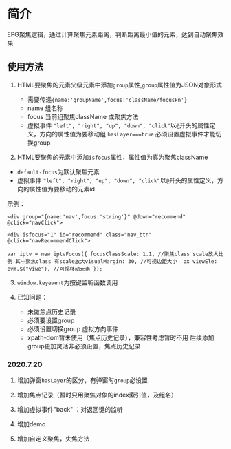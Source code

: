 
# 简介

 EPG聚焦逻辑，通过计算聚焦元素距离，判断距离最小值的元素，达到自动聚焦效果.

## 使用方法

1. HTML要聚焦的元素父级元素中添加```group```属性,```group```属性值为JSON对象形式

    - 需要传递```{name:'groupName',focus:'className/focusFn'}```
    - name 组名称
    - focus 当前组聚焦className 或聚焦方法
    - 虚拟事件 ```"left", "right", "up", "down", "click"```以```@```开头的属性定义，方向的属性值为要移动组
    ```hasLayer===true``` 必须设置虚拟事件才能切换group

2. HTML要聚焦的元素中添加```isfocus```属性，属性值为真为聚焦className

- ```default-focus```为默认聚焦元素
- 虚拟事件 ```"left", "right", "up", "down", "click"```以```@```开头的属性定义，方向的属性值为要移动的元素id

示例：

``` <div group="{name:'nav',focus:'string'}" @down="recommend" @click="navClick"> ```

```<div isfocus="1" id="recommend" class="nav_btn" @click="navRecommendClick">```

```var iptv = new iptvFocus({ focusClassScale: 1.1, //聚焦class scale放大比例 其中聚焦class 有scale放大visualMargin: 30, //可视边距大小  px viewEle: evm.$("viwe"), //可视移动元素 });```

3. ```window.keyevent```为按键监听函数调用

4.  已知问题：
    - 未做焦点历史记录
    - 必须要设置group
    - 必须设置切换group 虚拟方向事件
    - xpath-dom暂未使用（焦点历史记录），兼容性考虑暂时不用
后续添加group更加灵活非必须设置，焦点历史记录

### 2020.7.20

1. 增加弹窗```hasLayer```的区分，有弹窗时```group```必设置

2. 增加焦点记录（暂时只用聚焦对象的index索引值，及组名）

3. 增加虚拟事件"back" ：对返回键的监听

4. 增加demo

5. 增加自定义聚焦，失焦方法
